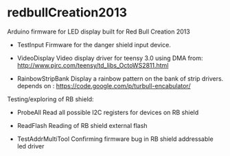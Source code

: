 redbullCreation2013
===================

Arduino firmware for LED display built for Red Bull Creation 2013

- TestInput
Firmware for the danger shield input device.

- VideoDisplay
Video display driver for teensy 3.0 using DMA from:
http://www.pjrc.com/teensy/td_libs_OctoWS2811.html

- RainbowStripBank
Display a rainbow pattern on the bank of strip drivers.
depends on : https://code.google.com/p/turbull-encabulator/


Testing/exploring of RB shield:
- ProbeAll
Read all possible I2C registers for devices on RB shield

- ReadFlash
Reading of RB shield external flash

- TestAddrMultiTool
Confirming firmware bug in RB shield addressable led driver 

